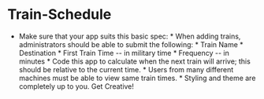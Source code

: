 # Train-Schedule
* Make sure that your app suits this basic spec:      * When adding trains, administrators should be able to submit the following:          * Train Name          * Destination           * First Train Time -- in military time          * Frequency -- in minutes      * Code this app to calculate when the next train will arrive; this should be relative to the current time.      * Users from many different machines must be able to view same train times.      * Styling and theme are completely up to you. Get Creative!
